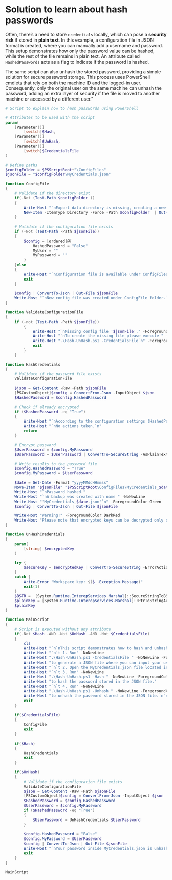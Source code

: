 # Solution to learn about hash passwords

Often, there’s a need to store `credentials` locally, which can pose a **security risk** if stored in **plain text**. In this example, a configuration file in JSON format is created, where you can manually add a username and password. This setup demonstrates how only the password value can be hashed, while the rest of the file remains in plain text. An attribute called `HashedPasswords` acts as a flag to indicate if the password is hashed.

The same script can also unhash the stored password, providing a simple solution for secure password storage. This process uses PowerShell cmdlets that rely on both the machine ID and the logged-in user. Consequently, only the original user on the same machine can unhash the password, adding an extra layer of security if the file is moved to another machine or accessed by a different user."


```powershell
# Script to explain how to hash passwords using PowerShell

# Attributes to be used with the script
param(
	[Parameter()] 
        [switch]$Hash,
	[Parameter()] 
        [switch]$UnHash,
	[Parameter()] 
        [switch]$CredentialsFile
)

# Define paths
$configFolder = $PSScriptRoot+"\ConfigFiles"
$jsonFile = "$configFolder\MyCredentials.json"

function ConfigFile
{
	# Validate if the directory exist
	if(-Not (Test-Path $configFolder ))
	{
		Write-Host "`nExport data directory is missing, creating a new folder called ConfigFiles"
		New-Item -ItemType Directory -Force -Path $configFolder  | Out-Null
	}
	
	# Validate if the configuration file exists
	if (-Not (Test-Path -Path $jsonFile))
    {
		$config = [ordered]@{
			HashedPassword = "False"
			MyUser = ""
			MyPassword = ""
		}
    }else
	{
		Write-Host "`nConfiguration file is available under ConfigFiles folder.`n"
		exit
	}
	
	$config | ConvertTo-Json | Out-File $jsonFile
    Write-Host "`nNew config file was created under ConfigFile folder.`n" -ForegroundColor Yellow
}

function ValidateConfigurationFile
{
	if (-not (Test-Path -Path $jsonFile))
		{
			Write-Host "`nMissing config file '$jsonFile'." -ForegroundColor Yellow
			Write-Host "`nTo create the missing file please execute " -NoNewLine
			Write-Host ".\Hash-UnHash.ps1 -CredentialsFile`n" -ForegroundColor Green
			exit
		}
	}

function HashCredentials
{
    # Validate if the password file exists  
    ValidateConfigurationFile
	
    $json = Get-Content -Raw -Path $jsonFile
    [PSCustomObject]$config = ConvertFrom-Json -InputObject $json
    $HashedPassword = $config.HashedPassword

    # Check if already encrypted
    if ($HashedPassword -eq "True")
    {
        Write-Host "`nAccording to the configuration settings (HashedPassword: True), password is already hashed." -ForegroundColor Yellow
        Write-Host "`nNo actions taken.`n"
        return
    }

    # Encrypt password
    $UserPassword = $config.MyPassword
    $UserPassword = $UserPassword | ConvertTo-SecureString -AsPlainText -Force | ConvertFrom-SecureString

    # Write results to the password file
    $config.HashedPassword = "True"
    $config.MyPassword = $UserPassword

    $date = Get-Date -Format "yyyyMMddHHmmss"
    Move-Item "$jsonFile" "$PSScriptRoot\ConfigFiles\MyCredentials_$date.json"
    Write-Host "`nPassword hashed."
    Write-Host "`nA backup was created with name " -NoNewLine
	Write-Host "'MyCredentials_$date.json'`n" -ForegroundColor Green
    $config | ConvertTo-Json | Out-File $jsonFile

    Write-Host "Warning!" -ForegroundColor DarkRed
    Write-Host "Please note that encrypted keys can be decrypted only on this machine, using the same account.`n"
}

function UnHashCredentials
{
	param(
		[string] $encryptedKey
	)

	try {
		$secureKey = $encryptedKey | ConvertTo-SecureString -ErrorAction Stop  
	}
	catch {
		Write-Error "Workspace key: $($_.Exception.Message)"
		exit(1)
	}
	$BSTR =  [System.Runtime.InteropServices.Marshal]::SecureStringToBSTR($secureKey)
	$plainKey = [System.Runtime.InteropServices.Marshal]::PtrToStringAuto($BSTR)
	$plainKey
}

function MainScript
{
	# Script is executed without any attribute
	if(-Not $Hash -AND -Not $UnHash -AND -Not $CredentialsFile)
	{
		cls
		Write-Host "`n`nThis script demonstrates how to hash and unhash passwords. Follow the steps below:"
		Write-Host "`n`t 1. Run" -NoNewLine
		Write-Host ".\Hash-UnHash.ps1 -CredentialsFile " -NoNewLine -ForegroundColor Green
		Write-Host "to generate a JSON file where you can input your username and password. The file, named MyCredentials.json, will be created in a folder called ConfigFiles."
		Write-Host "`n`t 2. Open the MyCredentials.json file located in the ConfigFiles folder, and enter a username and password inside the quotes for each attribute."
		Write-Host "`n`t 3. Run" -NoNewLine
		Write-Host ".\Hash-UnHash.ps1 -Hash " -NoNewLine -ForegroundColor Green
		Write-Host "to hash the password stored in the JSON file."
		Write-Host "`n`t 4. Run" -NoNewLine
		Write-Host ".\Hash-UnHash.ps1 -Unhash " -NoNewLine -ForegroundColor Green
		Write-Host "to unhash the password stored in the JSON file.`n`n"
		exit
	}
	
	if($CredentialsFile)
	{
		ConfigFile
		exit
	}
	
	if($Hash)
	{
		HashCredentials
		exit
	}
	
	if($UnHash)
	{
		# Validate if the configuration file exists  
		ValidateConfigurationFile
		$json = Get-Content -Raw -Path $jsonFile
		[PSCustomObject]$config = ConvertFrom-Json -InputObject $json
		$HashedPassword = $config.HashedPassword
		$UserPassword = $config.MyPassword
		if ($HashedPassword -eq "True")
		{
			$UserPassword = UnHashCredentials $UserPassword
		}
		
		$config.HashedPassword = "False"
		$config.MyPassword = $UserPassword
		$config | ConvertTo-Json | Out-File $jsonFile
		Write-Host "`nYour password inside MyCredentials.json is unhash.`n"
		exit
	}
}

MainScript
```
<br><br>
